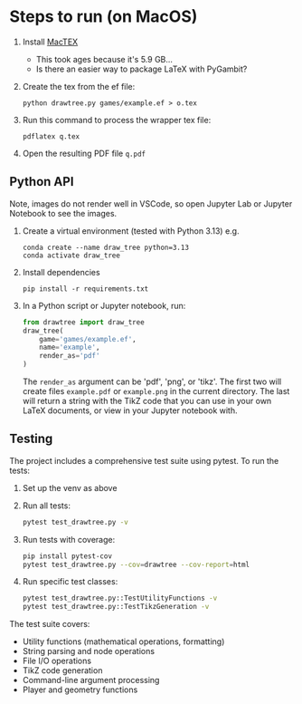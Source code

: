 # Steps to run (on MacOS)

1. Install [MacTEX](https://www.tug.org/mactex/mactex-download.html)
    - This took ages because it's 5.9 GB...
    - Is there an easier way to package LaTeX with PyGambit?
2. Create the tex from the ef file:

    ```
    python drawtree.py games/example.ef > o.tex
    ```
3. Run this command to process the wrapper tex file:

    ```
    pdflatex q.tex
    ```
4. Open the resulting PDF file `q.pdf`


## Python API

Note, images do not render well in VSCode, so open Jupyter Lab or Jupyter Notebook to see the images.

1. Create a virtual environment (tested with Python 3.13) e.g.

    ```
    conda create --name draw_tree python=3.13
    conda activate draw_tree
    ```
2. Install dependencies

    ```
    pip install -r requirements.txt
    ```
3. In a Python script or Jupyter notebook, run:

    ```python
    from drawtree import draw_tree
    draw_tree(
        game='games/example.ef',
        name='example',
        render_as='pdf'
    )
    ```
    The `render_as` argument can be 'pdf', 'png', or 'tikz'. The first two will create files `example.pdf` or `example.png` in the current directory. The last will return a string with the TikZ code that you can use in your own LaTeX documents, or view in your Jupyter notebook with.

## Testing

The project includes a comprehensive test suite using pytest. To run the tests:

1. Set up the venv as above

2. Run all tests:
    ```bash
    pytest test_drawtree.py -v
    ```

3. Run tests with coverage:
    ```bash
    pip install pytest-cov
    pytest test_drawtree.py --cov=drawtree --cov-report=html
    ```

4. Run specific test classes:
    ```bash
    pytest test_drawtree.py::TestUtilityFunctions -v
    pytest test_drawtree.py::TestTikzGeneration -v
    ```

The test suite covers:
- Utility functions (mathematical operations, formatting)
- String parsing and node operations
- File I/O operations
- TikZ code generation
- Command-line argument processing
- Player and geometry functions